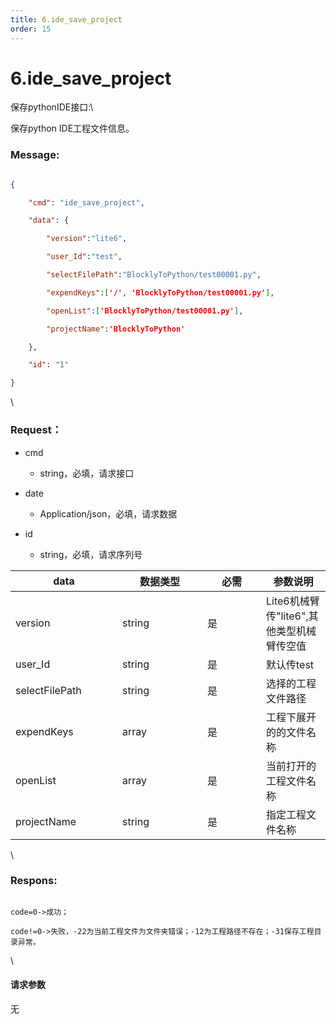 ```yaml
---
title: 6.ide_save_project
order: 15
---
```

# 6.ide\_save\_project



 



保存pythonIDE接口:\

保存python IDE工程文件信息。



### Message:  



```json

{

    "cmd": "ide_save_project",

    "data": {

        "version":"lite6",

        "user_Id":"test",

        "selectFilePath":"BlocklyToPython/test00001.py",

        "expendKeys":['/', 'BlocklyToPython/test00001.py'],

        "openList":['BlocklyToPython/test00001.py'],

        "projectName":'BlocklyToPython'

    },

    "id": "1"

}

```



\





### Request：    



* cmd

  * string，必填，请求接口

* date

  * Application/json，必填，请求数据

* id

  * string，必填，请求序列号



<table><thead><tr><th width="155">data</th><th width="120">数据类型</th><th width="78">必需</th><th>参数说明</th></tr></thead><tbody><tr><td>version</td><td>string</td><td>是</td><td>Lite6机械臂传"lite6",其他类型机械臂传空值</td></tr><tr><td>user_Id</td><td>string</td><td>是</td><td>默认传test</td></tr><tr><td>selectFilePath</td><td>string</td><td>是</td><td>选择的工程文件路径</td></tr><tr><td>expendKeys</td><td>array</td><td>是</td><td>工程下展开的的文件名称</td></tr><tr><td>openList</td><td>array</td><td>是</td><td>当前打开的工程文件名称</td></tr><tr><td>projectName</td><td>string</td><td>是</td><td>指定工程文件名称</td></tr></tbody></table>



\





### Respons:     



```

code=0->成功；

code!=0->失败，-22为当前工程文件为文件夹错误；-12为工程路径不存在；-31保存工程目录异常。

```



\





#### 请求参数



无
